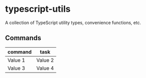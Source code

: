 # typescript-utils

A collection of TypeScript utility types, convenience functions, etc.

## Commands

| command | task    |
| ------- | ------- |
| Value 1 | Value 2 |
| Value 3 | Value 4 |
